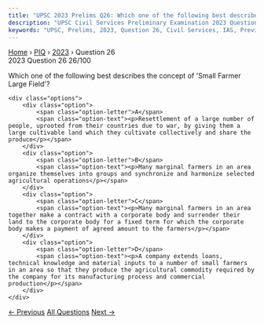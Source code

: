 ```yaml
---
title: "UPSC 2023 Prelims Q26: Which one of the following best describes the concept of 'Sm..."
description: "UPSC Civil Services Preliminary Examination 2023 Question 26 with options and answer"
keywords: "UPSC, Prelims, 2023, Question 26, Civil Services, IAS, Previous Year Questions"
---
```


<nav class="breadcrumb">
    <a href="../../">Home</a>
    <span>›</span>
    <a href="../">PIQ</a>
    <span>›</span>
    <a href="./">2023</a>
    <span>›</span>
    <span>Question 26</span>
</nav>

<div class="question-header">
    <div class="question-meta">
        <span class="year-badge">2023</span>
        <span class="question-number">Question 26</span>
        <span class="progress">26/100</span>
    </div>
    <div class="progress-bar">
        <div class="progress-fill" style="width: 26.0%"></div>
    </div>
</div>

<div class="question-content">
    <div class="question-text">
        <p>Which one of the following best describes the concept of 'Small Farmer Large Field'?</p>
    </div>
    
    <div class="options">
        <div class="option">
            <span class="option-letter">A</span>
            <span class="option-text"><p>Resettlement of a large number of people, uprooted from their countries due to war, by giving them a large cultivable land which they cultivate collectively and share the produce</p></span>
        </div>
        <div class="option">
            <span class="option-letter">B</span>
            <span class="option-text"><p>Many marginal farmers in an area organize themselves into groups and synchronize and harmonize selected agricultural operations</p></span>
        </div>
        <div class="option">
            <span class="option-letter">C</span>
            <span class="option-text"><p>Many marginal farmers in an area together make a contract with a corporate body and surrender their land to the corporate body for a fixed term for which the corporate body makes a payment of agreed amount to the farmers</p></span>
        </div>
        <div class="option">
            <span class="option-letter">D</span>
            <span class="option-text"><p>A company extends loans, technical knowledge and material inputs to a number of small farmers in an area so that they produce the agricultural commodity required by the company for its manufacturing process and commercial production</p></span>
        </div>
    </div>
</div>

<div class="question-nav">
    <a href="../q025-consider-the-following-markets-1-government-bond-m/" class="nav-btn prev">← Previous</a>
    <a href="../" class="nav-btn center">All Questions</a>
    <a href="../q027-consider-the-following-statements-1-the-government/" class="nav-btn next">Next →</a>
</div>

